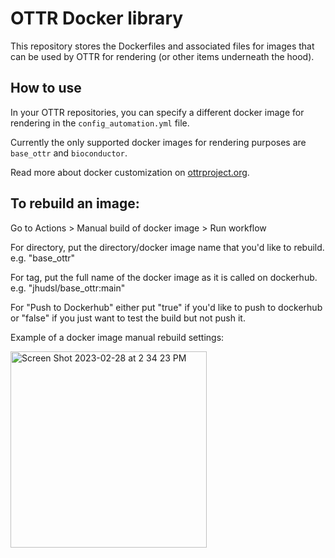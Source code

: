 # OTTR Docker library

This repository stores the Dockerfiles and associated files for images that can be used by OTTR for rendering (or other items underneath the hood). 

## How to use

In your OTTR repositories, you can specify a different docker image for rendering in the `config_automation.yml` file. 

Currently the only supported docker images for rendering purposes are `base_ottr` and `bioconductor`. 

Read more about docker customization on [ottrproject.org](https://www.ottrproject.org/customize-docker.html). 

## To rebuild an image: 

Go to Actions > Manual build of docker image > Run workflow

For directory, put the directory/docker image name that you'd like to rebuild. e.g. "base_ottr"

For tag, put the full name of the docker image as it is called on dockerhub. e.g. "jhudsl/base_ottr:main"

For "Push to Dockerhub" either put "true" if you'd like to push to dockerhub or "false" if you just want to test the build but not push it. 

Example of a docker image manual rebuild settings: 

<img width="314" alt="Screen Shot 2023-02-28 at 2 34 23 PM" src="https://user-images.githubusercontent.com/23458084/222026971-2113420f-5bd4-4bf4-90fe-65f1fd18bcc2.png">


